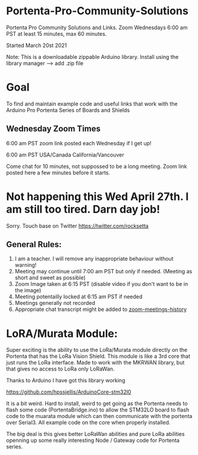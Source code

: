 # Portenta-Pro-Community-Solutions
Portenta Pro Community Solutions and Links. Zoom Wednesdays 6:00 am PST at least 15 minutes, max 60 minutes.

Started March 20st 2021

Note: This is a downloadable zippable Arduino library. Install using the library manager --> add .zip file

# Goal

To find and maintain example code and useful links that work with the Arduino Pro Portenta Series of Boards and Shields

## Wednesday Zoom Times  
6:00 am PST zoom link posted each Wednesday if I get up!   

6:00 am PST USA/Canada California/Vancouver  
 

Come chat for 10 minutes, not suppossed to be a long meeting. Zoom link posted here a few minutes before it starts.

# Not happening this Wed April 27th. I am still too tired. Darn day job!

Sorry. Touch base on Twitter https://twitter.com/rocksetta 





## General Rules:


1. I am a teacher. I will remove any inappropriate behaviour without warning!
1. Meeting may continue until 7:00 am PST but only if needed. (Meeting as short and sweet as possible)
1. Zoom Image taken at 6:15 PST (disable video if you don't want to be in the image)
1. Meeting potentailly locked at 6:15 am PST if needed
1. Meetings generally not recorded
1. Appropriate chat transcript might be added to [zoom-meetings-history](zoom-meetings-history)



# LoRA/Murata Module:

Super exciting is the ability to use the LoRa/Murata module directly on the Portenta that has the LoRa Vision Shield. This module is like a 3rd core that just runs the LoRa interface. Made to work with the MKRWAN library, but that gives no access to LoRa only LoRaWan.

Thanks to Arduino I have got this library working

https://github.com/hpssjellis/ArduinoCore-stm32l0

It is a bit weird. Hard to install, weird to get going as the Portenta needs to flash some code (PortentaBridge.ino) to allow the STM32LO board to flash code to the muarata module which can then communicate with the portenta over Serial3. All example code on the core when properly installed.

The big deal is this gives better LoRaWan abilities and pure LoRa abilities openning up some really interesting  Node / Gateway code for Portenta series.
